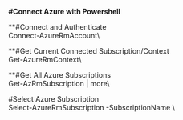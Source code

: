 **#Connect Azure with Powershell**

**#Connect and Authenticate\
Connect-AzureRmAccount\

**#Get Current Connected Subscription/Context\
Get-AzureRmContext\

**#Get All Azure Subscriptions\
Get-AzRmSubscription | more\

#Select Azure Subscription\
Select-AzureRmSubscription -SubscriptionName <Insert Subscription Name>\
